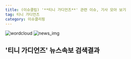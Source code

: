 ```yaml
---
title: (이슈클립) '**티니 가디언즈**' 관련 이슈, 기사 모아 보기
tag: 티니 가디언즈
category: 이슈클리핑
---
```

![wordcloud](https://s3.ap-northeast-2.amazonaws.com/lyrics101-wordcloud/2018-09-25-1537862667.png)
![news_img](https://user-images.githubusercontent.com/42597476/44507050-1206f400-a6e4-11e8-8d98-7ffbfebb353f.png)
## **'**티니 가디언즈**'** 뉴스속보 검색결과

